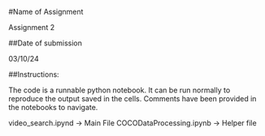 #Name of Assignment

Assignment 2

##Date of submission

03/10/24

##Instructions:

The code is a runnable python notebook. It can be run normally to reproduce the output saved in the cells.
Comments have been provided in the notebooks to navigate.

video_search.ipynd -> Main File
COCODataProcessing.ipynb -> Helper file